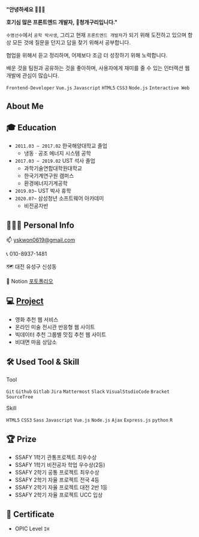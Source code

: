 **"안녕하세요** 👨🏻‍💻

**호기심 많은 프론트엔드 개발자,** 🐸**청개구리입니다."**

`수영선수`에서 `공학 박사생`, 그리고 현재 `프론트엔드 개발자`가 되기 위해 도전하고 있으며 항상 모든 것에 질문을 던지고 답을 찾기 위해서 공부합니다. 

협업을 위해서 듣고 정리하며, 어제보다 조금 더 성장하기 위해 노력합니다. 

배운 것을 팀원과 공유하는 것을 좋아하며, 사용자에게 재미를 줄 수 있는 인터렉션 웹 개발에 관심이 많습니다.

`Frontend-Developer` `Vue.js` `Javascript` `HTML5` `CSS3` `Node.js` `Interactive Web`

## About Me

## 🎓 Education
- `2011.03 ~ 2017.02` 한국해양대학교 졸업
    - 냉동 · 공조 에너지 시스템 공학
- `2017.03 ~ 2019.02` UST 석사 졸업
    - 과학기술연합대학원대학교
    - 한국기계연구원 캠퍼스
    - 환경에너지기계공학
- `2019.03~` UST 박사 휴학
- `2020.07~` 삼성청년 소프트웨어 아카데미
    - 비전공자반

## 🙋🏻‍♂️ Personal Info

📫 yskwon0619@gmail.com

📞 010-8937-1481

🗺️ 대전 유성구 신성동

🎫 Notion [포토폴리오](https://bit.ly/3v0iqDq)

## 💻 [Project](https://bit.ly/2SlTHMi)

- 영화 추천 웹 서비스
- 온라인 미술 전시관 반응형 웹 사이트
- 빅데이터 추천 그룹별 맛집 추천 웹 사이트
- 비대면 마음 상담소

## 🛠️ Used Tool & Skill
Tool

`Git` `Github` `Gitlab` `Jira` `Mattermost` `Slack` `VisualStudioCode` `Bracket` `SourceTree`

Skill

`HTML5` `CSS3` `Sass` `Javascript` `Vue.js` `Node.js` `Ajax` `Express.js` `python` `R` 

## 🏆 Prize

- SSAFY 1학기 관통프로젝트 최우수상
- SSAFY 1학기 비전공자 학업 우수상(2등)
- SSAFY 2학기 공통 프로젝트 최우수상
- SSAFY 2학기 자율 프로젝트 전국 4등
- SSAFY 2학기 자율 프로젝트 대전 2반 1등
- SSAFY 2학기 자율 프로젝트 UCC 입상

## 📑 Certificate

- OPIC Level `IH`
